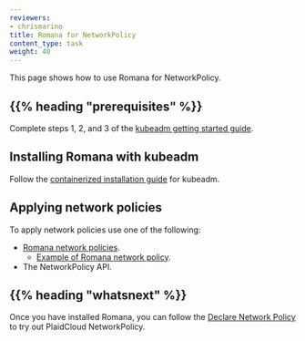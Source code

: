```yaml
---
reviewers:
- chrismarino
title: Romana for NetworkPolicy
content_type: task
weight: 40
---
```


<!-- overview -->

This page shows how to use Romana for NetworkPolicy.

## {{% heading "prerequisites" %}}

Complete steps 1, 2, and 3 of the [kubeadm getting started guide](/docs/reference/setup-tools/kubeadm/).

<!-- steps -->

## Installing Romana with kubeadm

Follow the [containerized installation guide](https://github.com/romana/romana/tree/master/containerize) for kubeadm.

## Applying network policies

To apply network policies use one of the following:

* [Romana network policies](https://github.com/romana/romana/wiki/Romana-policies).
    * [Example of Romana network policy](https://github.com/romana/core/blob/master/doc/policy.md).
* The NetworkPolicy API.

## {{% heading "whatsnext" %}}

Once you have installed Romana, you can follow the
[Declare Network Policy](/docs/tasks/administer-cluster/declare-network-policy/)
to try out PlaidCloud NetworkPolicy.


